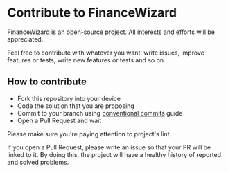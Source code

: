 # Contribute to FinanceWizard

FinanceWizard is an open-source project. All interests and efforts will be appreciated.

Feel free to contribute with whatever you want: write issues, improve features or tests, write new features or tests and so on.

## How to contribute

- Fork this repository into your device
- Code the solution that you are proposing
- Commit to your branch using [conventional commits](https://www.conventionalcommits.org/en/v1.0.0/) guide
- Open a Pull Request and wait

Please make sure you're paying attention to project's lint.

If you open a Pull Request, please write an issue so that your PR will be linked to it. By doing this, the project will have a healthy history of reported and solved problems.

